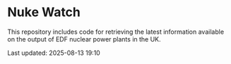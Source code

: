 # Nuke Watch

This repository includes code for retrieving the latest information available on the output of EDF nuclear power plants in the UK.

Last updated: 2025-08-13 19:10